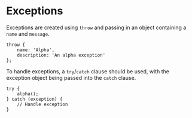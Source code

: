 # Exceptions

Exceptions are created using `throw` and passing in an object containing a `name` and `message`. 

```
throw {
    name: 'Alpha',
    description: 'An alpha exception'
};
```

To handle exceptions, a `try`/`catch` clause should be used, with the exception object being passed into the `catch` clause.

```
try {
    alpha();
} catch (exception) {
    // Handle exception
}

```



